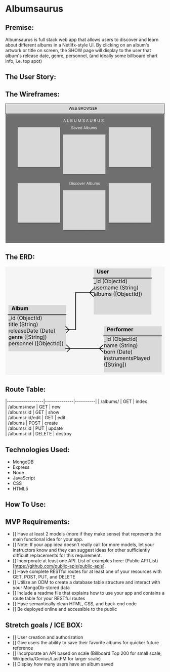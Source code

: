 # Albumsaurus

## Premise: 
Albumsaurus is full stack web app that allows users to discover and learn about different albums in a Netlifx-style UI. By clicking on an album's artwork or title on screen, the SHOW page will display to the user that album's release date, genre, personnel, (and ideally some billboard chart info, i.e. top spot)

## The User Story:


## The Wireframes:
![ERD](public/imgs/P2-Wireframe.png)


## The ERD: 
![ERD](public/imgs/P2-ERD.png)


## Route Table:
|------------------|--------------|----------|
| /albums/         | GET          | index  
| /albums/new      | GET          | new       
| /albums/:id      | GET          | show   
| /albums/:id/edit | GET          | edit    
| /albums          | POST         | create      
| /albums/:id      | PUT          | update    
| /albums/:id      | DELETE       | destroy  

## Technologies Used:
- MongoDB
- Express
- Node
- JavaScript
- CSS
- HTML5


## How To Use:


## MVP Requirements:
- [] Have at least 2 models (more if they make sense) that represents the main functional idea for your app.
- [] Note: If your app idea doesn't really call for more models, let your instructors know and they can suggest ideas for other sufficiently difficult replacements for this requirement.
- [] Incorporate at least one API. List of examples here: (Public API List)[https://github.com/public-apis/public-apis].
- [] Have complete RESTful routes for at least one of your resources with GET, POST, PUT, and DELETE
- [] Utilize an ODM to create a database table structure and interact with your MongoDb-stored data
- [] Include a readme file that explains how to use your app and contains a route table for your RESTful routes
- [] Have semantically clean HTML, CSS, and back-end code
- [] Be deployed online and accessible to the public


## Stretch goals / ICE BOX:
- [] User creation and authorization
- [] Give users the ability to save their favorite albums for quicker future reference
- [] Incorporate an API based on scale (Billboard Top 200 for small scale, Wikipedia/Genius/LastFM for larger scale)
- [] Display how many users have an album saved
